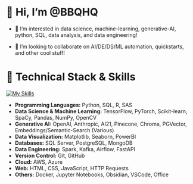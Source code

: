 # 👋 Hi, I’m @BBQHQ
<!---  --->
- 👀 I’m interested in data science, machine-learning, generative-AI, python, SQL, data analysis, and data engineering!
<!--- 🌱 I’m currently learning patience and positivity --->
- 💞️ I’m looking to collaborate on AI/DE/DS/ML automation, quickstarts, and other cool stuff!



# 🔧 **Technical Stack & Skills**
[![My Skills](https://skillicons.dev/icons?i=azure,aws,py,postgres,html,css,obsidian,bash,docker,kafka,opencv,r,sklearn,pytorch,tensorflow)](https://skillicons.dev)
<!---
BBQHQ/BBQHQ is a ✨ special ✨ repository because its `README.md` (this file) appears on your GitHub profile.
You can click the Preview link to take a look at your changes.
--->
- **Programming Languages:** Python, SQL, R, SAS
- **Data Science & Machine Learning:** TensorFlow, PyTorch, Scikit-learn, SpaCy, Pandas, NumPy, OpenCV
- **Generative AI:** OpenAI, Anthropic, AI21, Pinecone, Chroma, PGVector, Embeddings/Semantic-Search (Various)
- **Data Visualization:** Matplotlib, Seaborn, PowerBI
- **Databases:** SQL Server, PostgreSQL, MongoDB
- **Data Engineering:** Spark, Kafka, Airflow, FastAPI
- **Version Control:** Git, GitHub
- **Cloud:** AWS, Azure
- **Web:** HTML, CSS, JavaScript, HTTP Requests
- **Others:** Docker, Jupyter Notebooks, Obsidian, VSCode, Office
